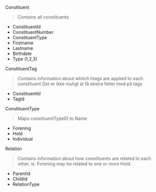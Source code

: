 
Constituent
> Contains all constituents
* ConstituentId
* ConstituentNumber
* ConstituentType
* Firstname
* Lastname
* Birthdate
* Type (1,2,3)


ConstituentTag
> Contains information about whitch htags are applied to each constituent
> Det er ikke muligt at få ekstra felter med på tags
* ConstituentId
* TagId

ConstituentType
> Maps constituentTypeID to Name
* Forening
* Hold
* Individual

Relation
> Contains information about how constituents are related to each other, ie. Forening may be related to one or more Hold.
* ParentId
* ChildId
* RelationType

